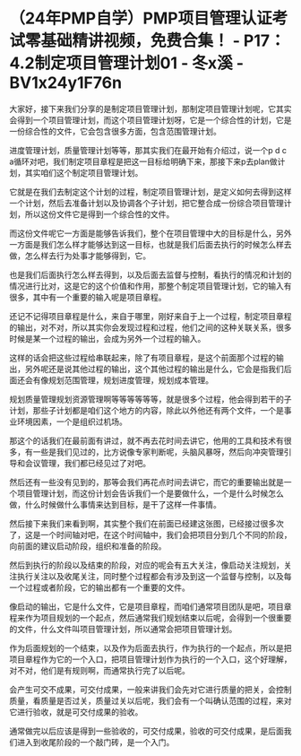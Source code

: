 # （24年PMP自学）PMP项目管理认证考试零基础精讲视频，免费合集！ - P17：4.2制定项目管理计划01 - 冬x溪 - BV1x24y1F76n

大家好，接下来我们分享的是制定项目管理计划，那制定项目管理计划呢，它其实会得到一个项目管理计划，而这个项目管理计划呀，它是一个综合性的计划，它是一份综合性的文件，它会包含很多方面，包含范围管理计划。

进度管理计划，质量管理计划等等，那其实我们在最开始有介绍过，说一个p d c a循环对吧，我们制定项目章程是把这一目标给明确下来，那接下来p去plan做计划，其实咱们这个制定项目管理计划。

它就是在我们去制定这个计划的过程，制定项目管理计划，是定义如何去得到这样一个计划，然后去准备计划以及协调各个子计划，把它整合成一份综合项目管理计划，所以这份文件它是得到一个综合性的文件。

而这份文件呢它一方面是能够告诉我们，整个在项目管理中大的目标是什么，另外一方面是我们怎么样才能够达到这一目标，也就是我们后面去执行的时候怎么样去做，怎么样去行为处事才能够得到，它。

也是我们后面执行怎么样去得到，以及后面去监督与控制，看执行的情况和计划的情况进行比对，这是它的这个价值和作用，那整个制定项目管理计划，它的输入有很多，其中有一个重要的输入呢是项目章程。

还记不记得项目章程是什么，来自于哪里，刚好来自于上一个过程，制定项目章程的输出，对不对，所以其实你会发现过程和过程，他们之间的这种关联关系，很多时候是某一个过程的输出，会成为另外一个过程的输入。

这样的话会把这些过程给串联起来，除了有项目章程，是这个前面那个过程的输出，另外呢还是说其他过程的输出，这个其他过程的输出是什么，它会是指我们后面还会有像规划范围管理，规划进度管理，规划成本管理。

规划质量管理规划资源管理啊等等等等等等，就是很多个过程，他会得到若干的子计划，那些子计划都是咱们这个地方的内容，除此以外他还有两个文件，一个是事业环境因素，一个是组织过机场。

那这个的话我们在最前面有讲过，就不再去花时间去讲它，他用的工具和技术有很多，有一些是我们见过的，比方说像专家判断呢，头脑风暴呀，然后向冲突管理引导和会议管理，我们都已经见过了对吧。

然后还有一些没有见到的，那等会我们再花点时间去讲它，而它的重要输出就是一个项目管理计划，而这份计划会告诉我们一个是要做什么，一个是什么时候怎么做，什么时候做什么事情来达到目标，是干了这样一件事情。

然后接下来我们来看到啊，其实整个我们在前面已经建这张图，已经接过很多次了，这是一个时间轴对吧，在这个时间轴中，我们会把项目分到几个不同的阶段，向前面的建议启动阶段，组织和准备的阶段。

然后到执行的阶段以及结束的阶段，对应的呢会有五大关注，像启动关注规划，关注执行关注以及收尾关注，同时整个过程都会有涉及到这一个监督与控制，以及每一个过程或者阶段，它的输出都有一个重要的文件。

像启动的输出，它是什么文件，它是项目章程，而咱们通常项目团队是吧，项目章程来作为项目规划的一个起点，然后通常我们规划结束以后呢，会得到一个很重要的文件，什么文件叫项目管理计划，所以通常会把项目管理计划。

作为后面规划的一个结束，以及作为后面去执行，作为执行的一个起点，所以是把项目章程作为它的一个入口，把项目管理计划作为执行的一个入口，这个好理解，对不对，他们是有规则啊，而通常执行完了以后呢。

会产生可交不成果，可交付成果，一般来讲我们会先对它进行质量的把关，会控制质量，看质量是否过关，质量过关以后呢，我们会有一个叫确认范围的过程，来对它进行验收，就是可交付成果的验收。

通常做完以后应该是得到一些验收的，可交付成果，验收的可交付成果，是后面我们进入到收尾阶段的一个敲门砖，是一个入门。


